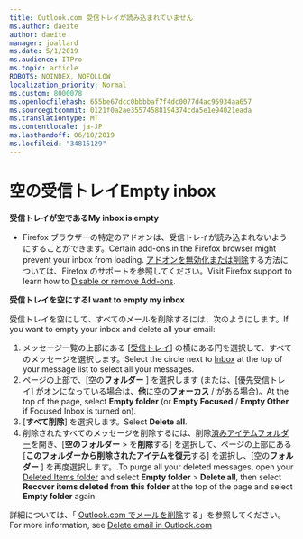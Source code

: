```yaml
---
title: Outlook.com 受信トレイが読み込まれていません
ms.author: daeite
author: daeite
manager: joallard
ms.date: 5/1/2019
ms.audience: ITPro
ms.topic: article
ROBOTS: NOINDEX, NOFOLLOW
localization_priority: Normal
ms.custom: 8000078
ms.openlocfilehash: 655be67dcc0bbbbaf7f4dc0077d4ac95934aa657
ms.sourcegitcommit: 0121f0a2ae35574588194374cda5e1e94021eada
ms.translationtype: MT
ms.contentlocale: ja-JP
ms.lasthandoff: 06/10/2019
ms.locfileid: "34815129"
---
```

# <a name="empty-inbox"></a><span data-ttu-id="b66cd-102">空の受信トレイ</span><span class="sxs-lookup"><span data-stu-id="b66cd-102">Empty inbox</span></span>

<span data-ttu-id="b66cd-103">**受信トレイが空である**</span><span class="sxs-lookup"><span data-stu-id="b66cd-103">**My inbox is empty**</span></span>

- <span data-ttu-id="b66cd-104">Firefox ブラウザーの特定のアドオンは、受信トレイが読み込まれないようにすることができます。</span><span class="sxs-lookup"><span data-stu-id="b66cd-104">Certain add-ons in the Firefox browser might prevent your inbox from loading.</span></span> <span data-ttu-id="b66cd-105">[アドオンを無効化または削除](https://support.mozilla.org/kb/disable-or-remove-add-ons)する方法については、Firefox のサポートを参照してください。</span><span class="sxs-lookup"><span data-stu-id="b66cd-105">Visit Firefox support to learn how to [Disable or remove Add-ons](https://support.mozilla.org/kb/disable-or-remove-add-ons).</span></span>

<span data-ttu-id="b66cd-106">**受信トレイを空にする**</span><span class="sxs-lookup"><span data-stu-id="b66cd-106">**I want to empty my inbox**</span></span>

<span data-ttu-id="b66cd-107">受信トレイを空にして、すべてのメールを削除するには、次のようにします。</span><span class="sxs-lookup"><span data-stu-id="b66cd-107">If you want to empty your inbox and delete all your email:</span></span>

1. <span data-ttu-id="b66cd-108">メッセージ一覧の上部にある [[受信トレイ](https://outlook.live.com/mail/inbox)] の横にある円を選択して、すべてのメッセージを選択します。</span><span class="sxs-lookup"><span data-stu-id="b66cd-108">Select the circle next to [Inbox](https://outlook.live.com/mail/inbox) at the top of your message list to select all your messages.</span></span>
1. <span data-ttu-id="b66cd-109">ページの上部で、[空の**フォルダー** ] を選択します (または、[優先受信トレイ] がオンになっている場合は、**他**に空の**フォーカス** / がある場合)。</span><span class="sxs-lookup"><span data-stu-id="b66cd-109">At the top of the page, select **Empty folder** (or **Empty Focused** / **Empty Other** if Focused Inbox is turned on).</span></span>
1. <span data-ttu-id="b66cd-110">[**すべて削除**] を選択します。</span><span class="sxs-lookup"><span data-stu-id="b66cd-110">Select **Delete all**.</span></span>
1. <span data-ttu-id="b66cd-111">削除されたすべてのメッセージを削除するには、削除[済みアイテムフォルダー](https://outlook.live.com/mail/deleteditems)を開き、[**空のフォルダー** > を**削除**する] を選択して、ページの上部にある [**このフォルダーから削除されたアイテムを復元**する] を選択し、[空の**フォルダー** ] を再度選択します。.</span><span class="sxs-lookup"><span data-stu-id="b66cd-111">To purge all your deleted messages, open your [Deleted Items folder](https://outlook.live.com/mail/deleteditems) and select **Empty folder** > **Delete all**, then select **Recover items deleted from this folder** at the top of the page and select **Empty folder** again.</span></span>

<span data-ttu-id="b66cd-112">詳細については、「 [Outlook.com でメールを削除](https://support.office.com/article/a9b63739-5392-412a-8e9a-d4b02708dee4)する」を参照してください。</span><span class="sxs-lookup"><span data-stu-id="b66cd-112">For more information, see [Delete email in Outlook.com](https://support.office.com/article/a9b63739-5392-412a-8e9a-d4b02708dee4)</span></span>